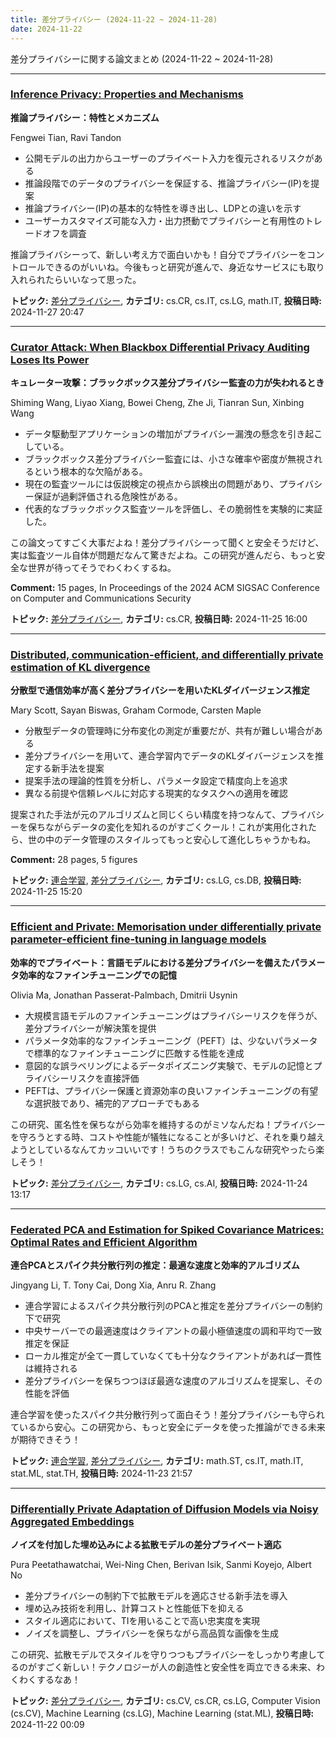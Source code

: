 ```yaml
---
title: 差分プライバシー (2024-11-22 ~ 2024-11-28)
date: 2024-11-22
---
```


差分プライバシーに関する論文まとめ (2024-11-22 ~ 2024-11-28)


- - -

### [Inference Privacy: Properties and Mechanisms](http://arxiv.org/abs/2411.18746)

**推論プライバシー：特性とメカニズム**

Fengwei Tian, Ravi Tandon

- 公開モデルの出力からユーザーのプライベート入力を復元されるリスクがある
- 推論段階でのデータのプライバシーを保証する、推論プライバシー(IP)を提案
- 推論プライバシー(IP)の基本的な特性を導き出し、LDPとの違いを示す
- ユーザーカスタマイズ可能な入力・出力摂動でプライバシーと有用性のトレードオフを調査

推論プライバシーって、新しい考え方で面白いかも！自分でプライバシーをコントロールできるのがいいね。今後もっと研究が進んで、身近なサービスにも取り入れられたらいいなって思った。



**トピック:** [差分プライバシー](../../dp), **カテゴリ:** cs.CR, cs.IT, cs.LG, math.IT, **投稿日時:** 2024-11-27 20:47


- - -

### [Curator Attack: When Blackbox Differential Privacy Auditing Loses Its Power](http://arxiv.org/abs/2411.16516)

**キュレーター攻撃：ブラックボックス差分プライバシー監査の力が失われるとき**

Shiming Wang, Liyao Xiang, Bowei Cheng, Zhe Ji, Tianran Sun, Xinbing Wang

- データ駆動型アプリケーションの増加がプライバシー漏洩の懸念を引き起こしている。
- ブラックボックス差分プライバシー監査には、小さな確率や密度が無視されるという根本的な欠陥がある。
- 現在の監査ツールには仮説検定の視点から誤検出の問題があり、プライバシー保証が過剰評価される危険性がある。
- 代表的なブラックボックス監査ツールを評価し、その脆弱性を実験的に実証した。

この論文ってすごく大事だよね！差分プライバシーって聞くと安全そうだけど、実は監査ツール自体が問題だなんて驚きだよね。この研究が進んだら、もっと安全な世界が待ってそうでわくわくするね。

**Comment:** 15 pages, In Proceedings of the 2024 ACM SIGSAC Conference on   Computer and Communications Security

**トピック:** [差分プライバシー](../../dp), **カテゴリ:** cs.CR, **投稿日時:** 2024-11-25 16:00


- - -

### [Distributed, communication-efficient, and differentially private estimation of KL divergence](http://arxiv.org/abs/2411.16478)

**分散型で通信効率が高く差分プライバシーを用いたKLダイバージェンス推定**

Mary Scott, Sayan Biswas, Graham Cormode, Carsten Maple

- 分散型データの管理時に分布変化の測定が重要だが、共有が難しい場合がある
- 差分プライバシーを用いて、連合学習内でデータのKLダイバージェンスを推定する新手法を提案
- 提案手法の理論的性質を分析し、パラメータ設定で精度向上を追求
- 異なる前提や信頼レベルに対応する現実的なタスクへの適用を確認

提案された手法が元のアルゴリズムと同じくらい精度を持つなんて、プライバシーを保ちながらデータの変化を知れるのがすごくクール！これが実用化されたら、世の中のデータ管理のスタイルってもっと安心して進化しちゃうかもね。

**Comment:** 28 pages, 5 figures

**トピック:** [連合学習](../../fl), [差分プライバシー](../../dp), **カテゴリ:** cs.LG, cs.DB, **投稿日時:** 2024-11-25 15:20


- - -

### [Efficient and Private: Memorisation under differentially private parameter-efficient fine-tuning in language models](http://arxiv.org/abs/2411.15831)

**効率的でプライベート：言語モデルにおける差分プライバシーを備えたパラメータ効率的なファインチューニングでの記憶**

Olivia Ma, Jonathan Passerat-Palmbach, Dmitrii Usynin

- 大規模言語モデルのファインチューニングはプライバシーリスクを伴うが、差分プライバシーが解決策を提供
- パラメータ効率的なファインチューニング（PEFT）は、少ないパラメータで標準的なファインチューニングに匹敵する性能を達成
- 意図的な誤ラベリングによるデータポイズニング実験で、モデルの記憶とプライバシーリスクを直接評価
- PEFTは、プライバシー保護と資源効率の良いファインチューニングの有望な選択肢であり、補完的アプローチでもある

この研究、匿名性を保ちながら効率を維持するのがミソなんだね！プライバシーを守ろうとする時、コストや性能が犠牲になることが多いけど、それを乗り越えようとしているなんてカッコいいです！うちのクラスでもこんな研究やったら楽しそう！



**トピック:** [差分プライバシー](../../dp), **カテゴリ:** cs.LG, cs.AI, **投稿日時:** 2024-11-24 13:17


- - -

### [Federated PCA and Estimation for Spiked Covariance Matrices: Optimal Rates and Efficient Algorithm](http://arxiv.org/abs/2411.15660)

**連合PCAとスパイク共分散行列の推定：最適な速度と効率的アルゴリズム**

Jingyang Li, T. Tony Cai, Dong Xia, Anru R. Zhang

- 連合学習によるスパイク共分散行列のPCAと推定を差分プライバシーの制約下で研究
- 中央サーバーでの最適速度はクライアントの最小極値速度の調和平均で一致推定を保証
- ローカル推定が全て一貫していなくても十分なクライアントがあれば一貫性は維持される
- 差分プライバシーを保ちつつほぼ最適な速度のアルゴリズムを提案し、その性能を評価

連合学習を使ったスパイク共分散行列って面白そう！差分プライバシーも守られているから安心。この研究から、もっと安全にデータを使った推論ができる未来が期待できそう！



**トピック:** [連合学習](../../fl), [差分プライバシー](../../dp), **カテゴリ:** math.ST, cs.IT, math.IT, stat.ML, stat.TH, **投稿日時:** 2024-11-23 21:57


- - -

### [Differentially Private Adaptation of Diffusion Models via Noisy Aggregated Embeddings](http://arxiv.org/abs/2411.14639)

**ノイズを付加した埋め込みによる拡散モデルの差分プライベート適応**

Pura Peetathawatchai, Wei-Ning Chen, Berivan Isik, Sanmi Koyejo, Albert No

- 差分プライバシーの制約下で拡散モデルを適応させる新手法を導入
- 埋め込み技術を利用し、計算コストと性能低下を抑える
- スタイル適応において、TIを用いることで高い忠実度を実現
- ノイズを調整し、プライバシーを保ちながら高品質な画像を生成

この研究、拡散モデルでスタイルを守りつつもプライバシーをしっかり考慮してるのがすごく新しい！テクノロジーが人の創造性と安全性を両立できる未来、わくわくするなあ！



**トピック:** [差分プライバシー](../../dp), **カテゴリ:** cs.CV, cs.CR, cs.LG, Computer Vision (cs.CV), Machine Learning (cs.LG), Machine Learning
  (stat.ML), **投稿日時:** 2024-11-22 00:09
